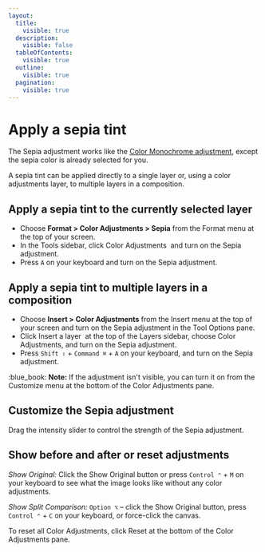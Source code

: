 ```yaml
---
layout:
  title:
    visible: true
  description:
    visible: false
  tableOfContents:
    visible: true
  outline:
    visible: true
  pagination:
    visible: true
---
```


# Apply a sepia tint

The Sepia adjustment works like the [Color Monochrome adjustment](convert-an-image-to-black-and-white-with-a-color-tint.md), except the sepia color is already selected for you.

A sepia tint can be applied directly to a single layer or, using a color adjustments layer, to multiple layers in a composition.

## Apply a sepia tint to the currently selected layer

* Choose **Format > Color Adjustments > Sepia** from the Format menu at the top of your screen.
* In the Tools sidebar, click Color Adjustments <img src="https://help.pixelmator.com/pixelmator-pro/3.5/assets/English/1581000192000.png" alt="" data-size="line"> and turn on the Sepia adjustment.
* Press `A` on your keyboard and turn on the Sepia adjustment.

## Apply a sepia tint to multiple layers in a composition

* Choose **Insert > Color Adjustments** from the Insert menu at the top of your screen and turn on the Sepia adjustment in the Tool Options pane.
* Click Insert a layer <img src="https://help.pixelmator.com/pixelmator-pro/3.5/assets/English/1648724547000.png" alt="" data-size="line"> at the top of the Layers sidebar, choose Color Adjustments, and turn on the Sepia adjustment.
* Press `Shift ⇧` + `Command ⌘` + `A` on your keyboard, and turn on the Sepia adjustment.

:blue\_book: **Note:** If the adjustment isn't visible, you can turn it on from the Customize menu at the bottom of the Color Adjustments pane.

## Customize the Sepia adjustment&#x20;

Drag the intensity slider to control the strength of the Sepia adjustment.

## Show before and after or reset adjustments

_Show Original:_ Click the Show Original button or press `Control ⌃` + `M` on your keyboard to see what the image looks like without any color adjustments.

_Show Split Comparison:_ `Option ⌥` – click the Show Original button, press `Control ⌃` + `C` on your keyboard, or force-click the canvas.

To reset all Color Adjustments, click Reset at the bottom of the Color Adjustments pane.

